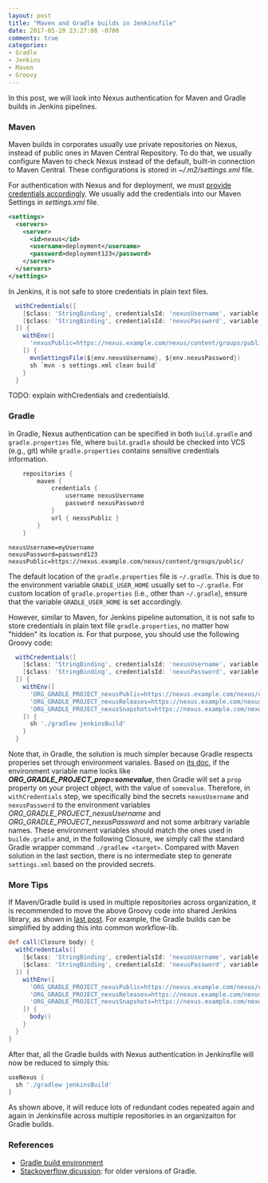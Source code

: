 ```yaml
---
layout: post
title: "Maven and Gradle builds in Jenkinsfile"
date: 2017-05-20 23:27:08 -0700
comments: true
categories: 
- Gradle
- Jenkins
- Maven
- Groovy
---
```


In this post, we will look into Nexus authentication for Maven and Gradle builds in Jenkins pipelines.

### Maven

Maven builds in corporates usually use private repositories on Nexus, instead of public ones in Maven Central Repository. 
To do that, we usually configure Maven to check Nexus instead of the default, built-in connection to Maven Central.
These configurations is stored in *~/.m2/settings.xml* file.

For authentication with Nexus and for deployment, we must [provide credentials accordingly](https://books.sonatype.com/nexus-book/reference/_adding_credentials_to_your_maven_settings.html). 
We usually add the credentials into our Maven Settings in *settings.xml* file.

``` xml Example Credentials in settings.xml
<settings>
  <servers>
    <server>
      <id>nexus</id>
      <username>deployment</username>
      <password>deployment123</password>
    </server>
  </servers>
</settings>
```

In Jenkins, it is not safe to store credentials in plain text files.

``` groovy Nexus authentication for Maven in Jenkinsfile.
  withCredentials([
    [$class: 'StringBinding', credentialsId: 'nexusUsername', variable: 'nexusUsername'],
    [$class: 'StringBinding', credentialsId: 'nexusPassword', variable: 'nexusPassword']
  ]) {
    withEnv([
      'nexusPublic=https://nexus.example.com/nexus/content/groups/public/'
    ]) {
      mvnSettingsFile(${env.nexusUsername}, ${env.nexusPassword})
      sh `mvn -s settings.xml clean build`
    }
  }
```

TODO: explain withCredentials and credentialsId.

### Gradle

In Gradle, Nexus authentication can be specified in both `build.gradle` and `gradle.properties` file, where `build.gradle` should be checked into VCS (e.g., git) while `gradle.properties` contains sensitive credentials information.

``` groovy Example build.gradle
    repositories {
        maven {
            credentials {
                username nexusUsername
                password nexusPassword
            }
            url { nexusPublic }
        }
    }
```

``` properties Example gradle.properties
nexusUsername=myUsername
nexusPassword=password123
nexusPublic=https://nexus.example.com/nexus/content/groups/public/
```

The default location of the `gradle.properties` file is `~/.gradle`. 
This is due to the environment variable `GRADLE_USER_HOME` usually set to `~/.gradle`.
For custom location of `gradle.properties` (i.e., other than `~/.gradle`), ensure that the variable `GRADLE_USER_HOME` is set accordingly.

However, similar to Maven, for Jenkins pipeline automation, it is not safe to store credentials in plain text file `gradle.properties`, no matter how "hidden" its location is.
For that purpose, you should use the following Groovy code:

``` groovy Nexus authentication for Gradle in Jenkinsfile.
  withCredentials([
    [$class: 'StringBinding', credentialsId: 'nexusUsername', variable: 'ORG_GRADLE_PROJECT_nexusUsername'],
    [$class: 'StringBinding', credentialsId: 'nexusPassword', variable: 'ORG_GRADLE_PROJECT_nexusPassword']
  ]) {
    withEnv([
      'ORG_GRADLE_PROJECT_nexusPublic=https://nexus.example.com/nexus/content/groups/public/',
      'ORG_GRADLE_PROJECT_nexusReleases=https://nexus.example.com/nexus/content/repositories/releases',
      'ORG_GRADLE_PROJECT_nexusSnapshots=https://nexus.example.com/nexus/content/repositories/snapshots'
    ]) {
      sh './gradlew jenkinsBuild'
    }
  }
```

Note that, in Gradle, the solution is much simpler because Gradle respects properies set through environment variales.
Based on [its doc](https://docs.gradle.org/current/userguide/build_environment.html), if the environment variable name looks like ***ORG_GRADLE_PROJECT_prop=somevalue***, then Gradle will set a `prop` property on your project object, with the value of `somevalue`. 
Therefore, in `withCredentials` step, we specifically bind the secrets `nexusUsername` and `nexusPassword` to the environment variables *ORG_GRADLE_PROJECT_nexusUsername* and *ORG_GRADLE_PROJECT_nexusPassword* and not some arbitrary variable names. 
These environment variables should match the ones used in `builde.gradle` and, in the following Closure, we simply call the standard Gradle wrapper command `./gradlew <target>`.
Compared with Maven solution in the last section, there is no intermediate step to generate `settings.xml` based on the provided secrets. 

### More Tips

If Maven/Gradle build is used in multiple repositories across organization, it is recommended to move the above Groovy code into shared Jenkins library, as shown in [last post](/blog/2017/03/17/jenkins-pipeline-shared-libraries/).
For example, the Gradle builds can be simplified by adding this into common workflow-lib.

``` groovy useNexus.groovy
def call(Closure body) {
  withCredentials([
    [$class: 'StringBinding', credentialsId: 'nexusUsername', variable: 'ORG_GRADLE_PROJECT_nexusUsername'],
    [$class: 'StringBinding', credentialsId: 'nexusPassword', variable: 'ORG_GRADLE_PROJECT_nexusPassword']
  ]) {
    withEnv([
      'ORG_GRADLE_PROJECT_nexusPublic=https://nexus.example.com/nexus/content/groups/public/',
      'ORG_GRADLE_PROJECT_nexusReleases=https://nexus.example.com/nexus/content/repositories/releases',
      'ORG_GRADLE_PROJECT_nexusSnapshots=https://nexus.example.com/nexus/content/repositories/snapshots'
    ]) {
      body()
    }
  }
}
```

After that, all the Gradle builds with Nexus authentication in Jenkinsfile will now be reduced to simply this:

``` groovy Simplified Nexus authentication for Gradle in Jenkinsfile.
useNexus {
  sh './gradlew jenkinsBuild'
}
```

As shown above, it will reduce lots of redundant codes repeated again and again in Jenkinsfile across multiple repositories in an organizaiton for Gradle builds.

### References

* [Gradle build environment](https://docs.gradle.org/current/userguide/build_environment.html)
* [Stackoverflow dicussion](https://stackoverflow.com/questions/12749225/where-to-put-gradle-configuration-i-e-credentials-that-should-not-be-committe): for older versions of Gradle.